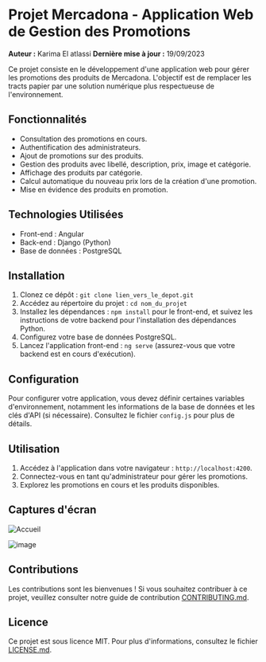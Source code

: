 # Projet Mercadona - Application Web de Gestion des Promotions

**Auteur :** Karima El atlassi
**Dernière mise à jour :** 19/09/2023

Ce projet consiste en le développement d'une application web pour gérer les promotions des produits de Mercadona. L'objectif est de remplacer les tracts papier par une solution numérique plus respectueuse de l'environnement.

## Fonctionnalités

- Consultation des promotions en cours.
- Authentification des administrateurs.
- Ajout de promotions sur des produits.
- Gestion des produits avec libellé, description, prix, image et catégorie.
- Affichage des produits par catégorie.
- Calcul automatique du nouveau prix lors de la création d'une promotion.
- Mise en évidence des produits en promotion.

## Technologies Utilisées

- Front-end : Angular
- Back-end : Django (Python)
- Base de données : PostgreSQL

## Installation

1. Clonez ce dépôt : `git clone lien_vers_le_depot.git`
2. Accédez au répertoire du projet : `cd nom_du_projet`
3. Installez les dépendances : `npm install` pour le front-end, et suivez les instructions de votre backend pour l'installation des dépendances Python.
4. Configurez votre base de données PostgreSQL.
5. Lancez l'application front-end : `ng serve` (assurez-vous que votre backend est en cours d'exécution).

## Configuration

Pour configurer votre application, vous devez définir certaines variables d'environnement, notamment les informations de la base de données et les clés d'API (si nécessaire). Consultez le fichier `config.js` pour plus de détails.

## Utilisation

1. Accédez à l'application dans votre navigateur : `http://localhost:4200`.
2. Connectez-vous en tant qu'administrateur pour gérer les promotions.
3. Explorez les promotions en cours et les produits disponibles.

## Captures d'écran

![Accueil](https://github.com/krima95/Mercadona/assets/16536957/712a0219-5201-40cd-8f6a-b879cbce3e10)


![image](https://github.com/krima95/Mercadona/assets/16536957/c063d984-580b-4beb-99bd-412527d968e3)


## Contributions

Les contributions sont les bienvenues ! Si vous souhaitez contribuer à ce projet, veuillez consulter notre guide de contribution [CONTRIBUTING.md](CONTRIBUTING.md).

## Licence

Ce projet est sous licence MIT. Pour plus d'informations, consultez le fichier [LICENSE.md](LICENSE.md).
